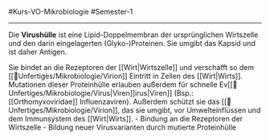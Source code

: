 #Kurs-VO-Mikrobiologie  #Semester-1

---

Die **Virushülle** ist eine Lipid-Doppelmembran der ursprünglichen Wirtszelle und den darin eingelagerten (Glyko-)Proteinen. Sie umgibt das Kapsid und ist daher Antigen.

Sie bindet an die Rezeptoren der [[Wirt|Wirtszelle]] und verschafft so dem [[📂Unfertiges/Mikrobiologie/Virion]] Eintritt in Zellen des [[Wirt|Wirts]]. Mutationen dieser Proteinhülle erlauben außerdem für schnelle Ev[[📂Unfertiges/Mikrobiologie/Virus|Viren]]irus|Viren]] (Bsp.: [[Orthomyxoviridae]] Influenzaviren). Außerdem schützt sie das [[📂Unfertiges/Mikrobiologie/Virion]], das sie umgibt, vor Umwelteinflüssen und dem Immunsystem des [[Wirt|Wirts]].
			- Bindung an die Rezeptoren der Wirtszelle
			- Bildung neuer Virusvarianten durch mutierte Proteinhülle